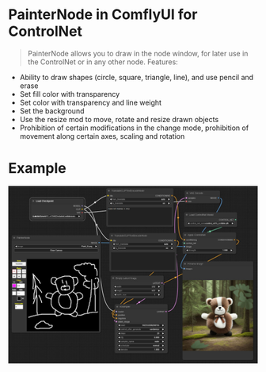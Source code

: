 # PainterNode in ComflyUI for ControlNet

> PainterNode allows you to draw in the node window, for later use in the ControlNet or in any other node.
> Features:

- Ability to draw shapes (circle, square, triangle, line), and use pencil and erase
- Set fill color with transparency
- Set color with transparency and line weight
- Set the background
- Use the resize mod to move, rotate and resize drawn objects
- Prohibition of certain modifications in the change mode, prohibition of movement along certain axes, scaling and rotation

# Example

![Screenshot PainterNode connecting to ControlNet](https://github.com/AlekPet/ComfyUI_Custom_Nodes_AlekPet/raw/master/PainterNode/painter_node_example.jpg)
